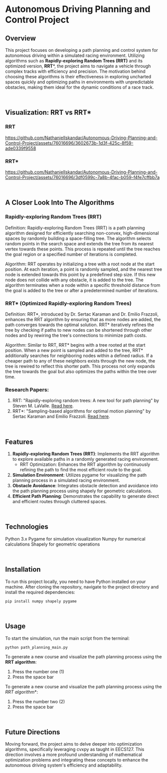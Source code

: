 # Autonomous Driving Planning and Control Project

## Overview
This project focuses on developing a path planning and control system for autonomous driving within a simulated racing environment. Utilizing algorithms such as **Rapidly-exploring Random Trees (RRT)** and its optimized version, **RRT***, the project aims to navigate a vehicle through complex tracks with efficiency and precision. The motivation behind choosing these algorithms is their effectiveness in exploring uncharted spaces quickly and optimizing paths in environments with unpredictable obstacles, making them ideal for the dynamic conditions of a race track.

<br>

## Visualization: RRT vs RRT*

### RRT
https://github.com/NathanielIskandar/Autonomous-Driving-Planning-and-Control-Project/assets/76016696/3602673b-1d3f-425c-8f59-ade0339f9558

### RRT*
https://github.com/NathanielIskandar/Autonomous-Driving-Planning-and-Control-Project/assets/76016696/3df0599c-7a8b-4fac-b059-f4fe7cffbb7a


<br>


## A Closer Look Into The Algorithms
### Rapidly-exploring Random Trees (RRT)
Definition: Rapidly-exploring Random Trees (RRT) is a path planning algorithm designed for efficiently searching non-convex, high-dimensional spaces by randomly building a space-filling tree. The algorithm selects random points in the search space and extends the tree from its nearest vertex towards these points. This process is repeated until the tree reaches the goal region or a specified number of iterations is completed.

Algorithm: RRT operates by initializing a tree with a root node at the start position. At each iteration, a point is randomly sampled, and the nearest tree node is extended towards this point by a predefined step size. If this new node does not collide with any obstacle, it is added to the tree. The algorithm terminates when a node within a specific threshold distance from the goal is added to the tree or after a predetermined number of iterations.

### RRT* (Optimized Rapidly-exploring Random Trees)
Definition: RRT*, introduced by Dr. Sertac Karaman and Dr. Emilio Frazzoli, enhances the RRT algorithm by ensuring that as more nodes are added, the path converges towards the optimal solution. RRT* iteratively refines the tree by checking if paths to new nodes can be shortened through other nodes and by rewiring the tree's connections to minimize path costs.

Algorithm: Similar to RRT, RRT* begins with a tree rooted at the start position. When a new point is sampled and added to the tree, RRT* additionally searches for neighboring nodes within a defined radius. If a cheaper path to any of these neighbors exists through the new node, the tree is rewired to reflect this shorter path. This process not only expands the tree towards the goal but also optimizes the paths within the tree over time.

### Research Papers:
1. RRT: "Rapidly-exploring random trees: A new tool for path planning" by Steven M. LaValle. [Read here](https://msl.cs.illinois.edu/~lavalle/papers/Lav98c.pdf).
2. RRT*: "Sampling-based algorithms for optimal motion planning" by Sertac Karaman and Emilio Frazzoli. [Read here](https://people.eecs.berkeley.edu/~pabbeel/cs287-fa19/optreadings/rrtstar.pdf).


<br>


## Features
1. **Rapidly-exploring Random Trees (RRT)**: Implements the RRT algorithm to explore available paths in a randomly generated racing environment.
   - RRT Optimization: Enhances the RRT algorithm by continuously refining the path to find the most efficient route to the goal.
2. **Simulation Environment**: Utilizes pygame for visualizing the path planning process in a simulated racing environment.
3. **Obstacle Avoidance**: Integrates obstacle detection and avoidance into the path planning process using shapely for geometric calculations.
4. **Efficient Path Planning**: Demonstrates the capability to generate direct and efficient routes through cluttered spaces.


<br>


## Technologies
Python 3.x
Pygame for simulation visualization
Numpy for numerical calculations
Shapely for geometric operations

<br>

## Installation
To run this project locally, you need to have Python installed on your machine. After cloning the repository, navigate to the project directory and install the required dependencies:
```
pip install numpy shapely pygame
```

<br>


## Usage
To start the simulation, run the main script from the terminal:
```
python path_planning_main.py
```

To generate a new course and visualize the path planning process using  the **RRT algorithm**:
1. Press the number one (1)
2. Press the space bar

To generate a new course and visualize the path planning process using  the **RRT* algorithm**:
1. Press the number two (2)
2. Press the space bar


<br>


## Future Directions
Moving forward, the project aims to delve deeper into optimization algorithms, specifically leveraging cvxpy as taught in EECS127. This direction involves a more profound understanding of mathematical optimization problems and integrating these concepts to enhance the autonomous driving system's efficiency and adaptability.
